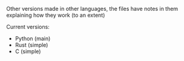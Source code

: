 Other versions made in other languages, the files have notes in them explaining how they work (to an extent)

Current versions:
* Python (main)
* Rust (simple)
* C (simple)

